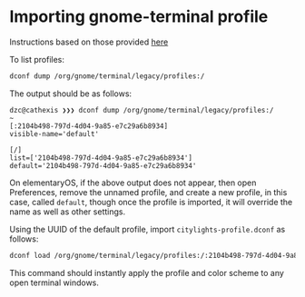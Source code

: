 # Importing gnome-terminal profile

Instructions based on those provided
[here](https://gist.github.com/reavon/0bbe99150810baa5623e5f601aa93afc)

To list profiles:

```sh
dconf dump /org/gnome/terminal/legacy/profiles:/
```

The output should be as follows:

```
dzc@cathexis ❯❯❯ dconf dump /org/gnome/terminal/legacy/profiles:/                           ~
[:2104b498-797d-4d04-9a85-e7c29a6b8934]
visible-name='default'

[/]
list=['2104b498-797d-4d04-9a85-e7c29a6b8934']
default='2104b498-797d-4d04-9a85-e7c29a6b8934'
```

On elementaryOS, if the above output does not appear, then open Preferences,
remove the unnamed profile, and create a new profile, in this case, called
`default`, though once the profile is imported, it will override the name
as well as other settings.

Using the UUID of the default profile, import `citylights-profile.dconf` as
follows:

```sh
dconf load /org/gnome/terminal/legacy/profiles:/:2104b498-797d-4d04-9a85-e7c29a6b8934/ < .dots/colors/citylights/gnome-terminal/citylights-profile.dconf
```

This command should instantly apply the profile and color scheme to any open
terminal windows.
